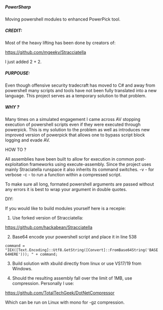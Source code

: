 #####  PowerSharp
Moving powershell modules to enhanced PowerPick tool.

##### CREDIT:

Most of the heavy lifting has been done by creators of:

https://github.com/mgeeky/Stracciatella

I just added 2 + 2. 

#####  PURPOUSE:

Even though offensive security tradecraft has moved to C# and away from powershell many scripts and tools have not been fully translated into a new language.
This project serves as a temporary solution to that problem.

##### WHY ?

Many times on a simulated engagement I came across AV stopping execution of powershell scripts even if they were executed through powerpick.
This is my solution to the problem as well as introduces new improved version of powerpick that allows one to bypass script block logging and evade AV.

HOW TO ?

All assemblies have been built to allow for execution in common post-exploitation frameworks using execute-assembly.
Since the project uses mainly Straciatella runspace it also inherits its command switches.
-v - for verbose
-c - to run a function within a compressed script.

To make sure all long, formated powershell arguments are passed without any errors it is best to wrap your argument in double quotes.

DIY:

If you would like to build modules yourself here is a recepie:

1) Use forked version of Stracciatella:

https://github.com/hackabean/Stracciatella

2) Base64 encode your powershell script and place it in line 538

`command =  "IEX([Text.Encoding]::Utf8.GetString([Convert]::FromBase64String('BASE64HERE'))); " + command;`

3) Build solution with xbuild directly from linux or use VS17/19 from Windows.

4) Should the resulting assembly fall over the limit of 1MB, use compression. Personally I use:

https://github.com/TotalTechGeek/DotNetCompressor

Which can be run on Linux with mono for -gz compression.


